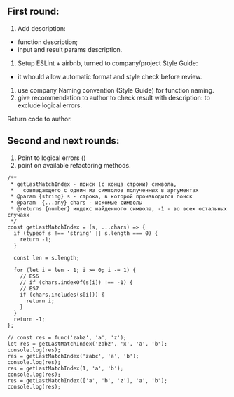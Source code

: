 ## First round:

1. Add description:
  * function description;
  * input and result params description.
1. Setup ESLint + airbnb, turned to company/project Style Guide:
  * it whould allow automatic format and style check before review.
1. use company Naming convention (Style Guide) for function naming.
1. give recommendation to author to check result with description: to exclude logical errors.

Return code to author.

## Second and next rounds:

1. Point to logical errors ()
1. point on available refactoring methods.

```
/**
 * getLastMatchIndex - поиск (с конца строки) символа,
 *   совпадающего с одним из символов полученных в аргументах
 * @param {string} s - строка, в которой производится поиск
 * @param  {...any} chars - искомые символы
 * @returns {number} индекс найденного символа, -1 - во всех остальных случаях
 */
const getLastMatchIndex = (s, ...chars) => {
  if (typeof s !== 'string' || s.length === 0) {
    return -1;
  }

  const len = s.length;

  for (let i = len - 1; i >= 0; i -= 1) {
    // ES6
    // if (chars.indexOf(s[i]) !== -1) {
    // ES7
    if (chars.includes(s[i])) {
      return i;
    }
  }
  return -1;
};

// const res = func('zabz', 'a', 'z');
let res = getLastMatchIndex('zabz', 'x', 'a', 'b');
console.log(res);
res = getLastMatchIndex('zabc', 'a', 'b');
console.log(res);
res = getLastMatchIndex(1, 'a', 'b');
console.log(res);
res = getLastMatchIndex(['a', 'b', 'z'], 'a', 'b');
console.log(res);
```
